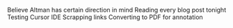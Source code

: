 Believe Altman has certain direction in mind
Reading every blog post tonight
Testing Cursor IDE
Scrapping links
Converting to PDF for annotation